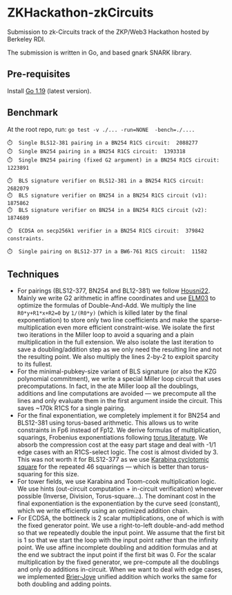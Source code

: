 # ZKHackathon-zkCircuits
Submission to zk-Circuits track of the ZKP/Web3 Hackathon hosted by Berkeley RDI.

The submission is written in Go, and based gnark SNARK library.

## Pre-requisites
Install [Go 1.19](https://go.dev/doc/install) (latest version).

## Benchmark
At the root repo, run: `go test -v ./... -run=NONE  -bench=./....`

```
⏱️  Single BLS12-381 pairing in a BN254 R1CS circuit:  2088277
⏱️  Single BN254 pairing in a BN254 R1CS circuit:  1393318
⏱️  Single BN254 pairing (fixed G2 argument) in a BN254 R1CS circuit:  1223891

⏱️  BLS signature verifier on BLS12-381 in a BN254 R1CS circuit:  2682079
⏱️  BLS signature verifier on BN254 in a BN254 R1CS circuit (v1):  1875862
⏱️  BLS signature verifier on BN254 in a BN254 R1CS circuit (v2):  1874689

⏱️  ECDSA on secp256k1 verifier in a BN254 R1CS circuit:  379842 constraints.

⏱️  Single pairing on BLS12-377 in a BW6-761 R1CS circuit:  11582
```

## Techniques
- For pairings (BLS12-377, BN254 and BL12-381) we follow [Housni22](https://eprint.iacr.org/2022/1162). Mainly we write G2 arithmetic in affine coordinates and use [ELM03](https://arxiv.org/pdf/math/0208038.pdf) to optimize the formulas of Double-And-Add. We multiply the line `R0*y+R1*x+R2=0` by `1/(R0*y)` (which is killed later by the final exponentiation) to store only two line coefficients and make the sparse-multiplication even more efficient constraint-wise. We isolate the first two iterations in the Miller loop to avoid a squaring and a plain multiplication in the full extension. We also isolate the last iteration to save a doubling/addition step as we only need the resulting line and not the resulting point. We also multiply the lines 2-by-2 to exploit sparcity to its fullest.
- For the minimal-pubkey-size variant of BLS signature (or also the KZG polynomial commitment), we write a special Miller loop circuit that uses precomputations. In fact, in the ate Miller loop all the doublings, additions and line computations are avoided — we precompute all the lines and only evaluate them in the first argument inside the circuit. This saves ~170k R1CS for a single pairing.
- For the final exponentiation, we completely implement it for BN254 and BLS12-381 using torus-based arithmetic. This allows us to write constraints in Fp6 instead of Fp12. We derive formulas of multiplication, squarings, Frobenius exponentiations following [torus literature](https://www.math.uci.edu/~asilverb/bibliography/ceilidh.pdf). We absorb the compression cost at the easy part stage and deal with -1/1 edge cases with an R1CS-select logic. The cost is almost divided by 3. This was not worth it for BLS12-377 as we use [Karabina cyclotomic square](https://eprint.iacr.org/2010/542.pdf) for the repeated 46 squarings — which is better than torus-squaring for this size.
- For tower fields, we use Karabina and Toom-cook multiplication logic. We use hints (out-circuit computation + in-circuit verification) whenever possible (Inverse, Division, Torus-square...). The dominant cost in the final exponentiation is the exponentiation by the curve seed (constant), which we write efficiently using an optimized addition chain.
- For ECDSA, the bottlneck is 2 scalar multiplications, one of which is with the fixed generator point. We use a right-to-left double-and-add method so that we repeatedly double the input point. We assume that the first bit is 1 so that we start the loop with the input point rather than the infinity point. We use affine incomplete doubling and addition formulas and at the end we subtract the input point if the first bit was 0. For the scalar multiplication by the fixed generator, we pre-compute all the doublings and only do additions in-circuit. When we want to deal with edge cases, we implemented [Brier-Joye](https://www.iacr.org/archive/ches2006/28/28.pdf) unified addition which works the same for both doubling and adding points. 
